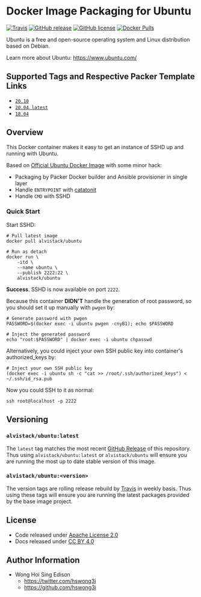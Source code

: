 # Docker Image Packaging for Ubuntu

[![Travis](https://img.shields.io/travis/com/alvistack/docker-ubuntu.svg)](https://travis-ci.com/alvistack/docker-ubuntu)
[![GitHub release](https://img.shields.io/github/release/alvistack/docker-ubuntu.svg)](https://github.com/alvistack/docker-ubuntu/releases)
[![GitHub license](https://img.shields.io/github/license/alvistack/docker-ubuntu.svg)](https://github.com/alvistack/docker-ubuntu/blob/master/LICENSE)
[![Docker Pulls](https://img.shields.io/docker/pulls/alvistack/ubuntu.svg)](https://hub.docker.com/r/alvistack/ubuntu/)

Ubuntu is a free and open-source operating system and Linux distribution based on Debian.

Learn more about Ubuntu: <https://www.ubuntu.com/>

## Supported Tags and Respective Packer Template Links

  - [`20.10`](https://github.com/alvistack/docker-ubuntu/blob/master/packer/20.10/packer.json)
  - [`20.04`, `latest`](https://github.com/alvistack/docker-ubuntu/blob/master/packer/20.04/packer.json)
  - [`18.04`](https://github.com/alvistack/docker-ubuntu/blob/master/packer/18.04/packer.json)

## Overview

This Docker container makes it easy to get an instance of SSHD up and running with Ubuntu.

Based on [Official Ubuntu Docker Image](https://hub.docker.com/_/ubuntu/) with some minor hack:

  - Packaging by Packer Docker builder and Ansible provisioner in single layer
  - Handle `ENTRYPOINT` with [catatonit](https://github.com/openSUSE/catatonit)
  - Handle `CMD` with SSHD

### Quick Start

Start SSHD:

    # Pull latest image
    docker pull alvistack/ubuntu
    
    # Run as detach
    docker run \
        -itd \
        --name ubuntu \
        --publish 2222:22 \
        alvistack/ubuntu

**Success**. SSHD is now available on port `2222`.

Because this container **DIDN'T** handle the generation of root password, so you should set it up manually with `pwgen` by:

    # Generate password with pwgen
    PASSWORD=$(docker exec -i ubuntu pwgen -cnyB1); echo $PASSWORD
    
    # Inject the generated password
    echo "root:$PASSWORD" | docker exec -i ubuntu chpasswd

Alternatively, you could inject your own SSH public key into container's authorized\_keys by:

    # Inject your own SSH public key
    (docker exec -i ubuntu sh -c "cat >> /root/.ssh/authorized_keys") < ~/.ssh/id_rsa.pub

Now you could SSH to it as normal:

    ssh root@localhost -p 2222

## Versioning

### `alvistack/ubuntu:latest`

The `latest` tag matches the most recent [GitHub Release](https://github.com/alvistack/docker-ubuntu/releases) of this repository. Thus using `alvistack/ubuntu:latest` or `alvistack/ubuntu` will ensure you are running the most up to date stable version of this image.

### `alvistack/ubuntu:<version>`

The version tags are rolling release rebuild by [Travis](https://travis-ci.com/alvistack/docker-ubuntu) in weekly basis. Thus using these tags will ensure you are running the latest packages provided by the base image project.

## License

  - Code released under [Apache License 2.0](LICENSE)
  - Docs released under [CC BY 4.0](http://creativecommons.org/licenses/by/4.0/)

## Author Information

  - Wong Hoi Sing Edison
      - <https://twitter.com/hswong3i>
      - <https://github.com/hswong3i>
